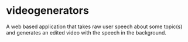 # videogenerators

A web based application that takes raw user speech about some topic(s) and generates an edited video with the speech in the background.
